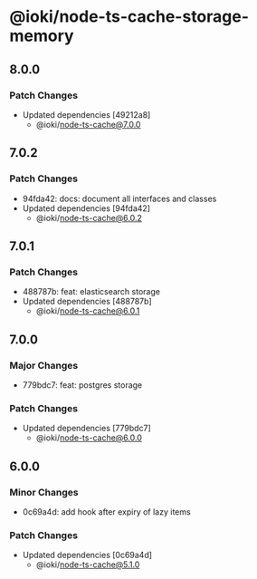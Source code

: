 # @ioki/node-ts-cache-storage-memory

## 8.0.0

### Patch Changes

- Updated dependencies [49212a8]
  - @ioki/node-ts-cache@7.0.0

## 7.0.2

### Patch Changes

- 94fda42: docs: document all interfaces and classes
- Updated dependencies [94fda42]
  - @ioki/node-ts-cache@6.0.2

## 7.0.1

### Patch Changes

- 488787b: feat: elasticsearch storage
- Updated dependencies [488787b]
  - @ioki/node-ts-cache@6.0.1

## 7.0.0

### Major Changes

- 779bdc7: feat: postgres storage

### Patch Changes

- Updated dependencies [779bdc7]
  - @ioki/node-ts-cache@6.0.0

## 6.0.0

### Minor Changes

- 0c69a4d: add hook after expiry of lazy items

### Patch Changes

- Updated dependencies [0c69a4d]
  - @ioki/node-ts-cache@5.1.0
